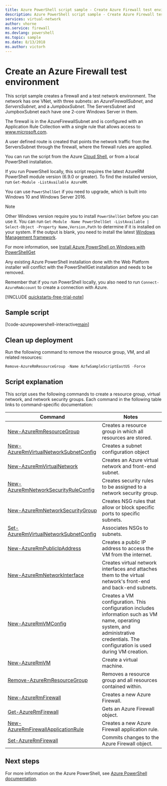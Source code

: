 ```yaml
---
title: Azure PowerShell script sample - Create Azure Firewall test environment
description: Azure PowerShell script sample - Create Azure Firewall test enviroment.
services: virtual-network
author: vhorne
ms.service: firewall
ms.devlang: powershell
ms.topic: sample
ms.date: 8/13/2018
ms.author: victorh
---
```


# Create an Azure Firewall test environment

This script sample creates a firewall and a test network environment. The network has one VNet, with three subnets: an *AzureFirewallSubnet*, and *ServersSubnet*, and a *JumpboxSubnet*. The ServersSubnet and JumpboxSubnet each have one 2-core Windows Server in them.

The firewall is in the AzureFirewallSubnet and is configured with an Application Rule Collection with a single rule that allows access to www.microsoft.com.

A user defined route is created that points the network traffic from the ServersSubnet through the firewall, where the firewall rules are applied.

You can run the script from the Azure [Cloud Shell](https://shell.azure.com/powershell), or from a local PowerShell installation. 

If you run PowerShell locally, this script requires the latest AzureRM PowerShell module version (6.9.0 or greater). To find the installed version, run `Get-Module -ListAvailable AzureRM`. 

You can use `PowerShellGet` if you need to upgrade, which is built into Windows 10 and Windows Server 2016.

> [!NOTE]
>Other Windows version require you to install `PowerShellGet` before you can use it. 
>You can run `Get-Module -Name PowerShellGet -ListAvailable | Select-Object -Property Name,Version,Path` to determine if it is installed on your system. If the output is blank, you need to install the latest [Windows Management framework](https://www.microsoft.com/download/details.aspx?id=54616).

For more information, see [Install Azure PowerShell on Windows with PowerShellGet](https://docs.microsoft.com/powershell/azure/install-azurerm-ps?view=azurermps-6.4.0)

Any existing Azure PowerShell installation done with the Web Platform installer will conflict with the PowerShellGet installation and needs to be removed.

Remember that if you run PowerShell locally, you also need to run `Connect-AzureRmAccount` to create a connection with Azure.

[!INCLUDE [quickstarts-free-trial-note](../../../includes/quickstarts-free-trial-note.md)]

## Sample script


[!code-azurepowershell-interactive[main](../../../powershell_scripts/firewall/create-fw-test.ps1  "Create a firewall test environment")]

## Clean up deployment 

Run the following command to remove the resource group, VM, and all related resources:

```powershell
Remove-AzureRmResourceGroup -Name AzfwSampleScriptEastUS -Force
```

## Script explanation

This script uses the following commands to create a resource group, virtual network, and network security groups. Each command in the following table links to command-specific documentation:

| Command | Notes |
|---|---|
| [New-AzureRmResourceGroup](/powershell/module/azurerm.resources/new-azurermresourcegroup) | Creates a resource group in which all resources are stored. |
| [New-AzureRmVirtualNetworkSubnetConfig](/powershell/module/azurerm.network/new-azurermvirtualnetworksubnetconfig) | Creates a subnet configuration object |
| [New-AzureRmVirtualNetwork](/powershell/module/azurerm.network/new-azurermvirtualnetwork) | Creates an Azure virtual network and front-end subnet. |
| [New-AzureRmNetworkSecurityRuleConfig](/powershell/module/azurerm.network/new-azurermnetworksecurityruleconfig) | Creates security rules to be assigned to a network security group. |
| [New-AzureRmNetworkSecurityGroup](/powershell/module/azurerm.network/new-azurermnetworksecuritygroup) |Creates NSG rules that allow or block specific ports to specific subnets. |
| [Set-AzureRmVirtualNetworkSubnetConfig](/powershell/module/azurerm.network/set-azurermvirtualnetworksubnetconfig) | Associates NSGs to subnets. |
| [New-AzureRmPublicIpAddress](/powershell/module/azurerm.network/new-azurermpublicipaddress) | Creates a public IP address to access the VM from the internet. |
| [New-AzureRmNetworkInterface](/powershell/module/azurerm.network/new-azurermnetworkinterface) | Creates virtual network interfaces and attaches them to the virtual network's front-end and back-end subnets. |
| [New-AzureRmVMConfig](/powershell/module/azurerm.compute/new-azurermvmconfig) | Creates a VM configuration. This configuration includes information such as VM name, operating system, and administrative credentials. The configuration is used during VM creation. |
| [New-AzureRmVM](/powershell/module/azurerm.compute/new-azurermvm) | Create a virtual machine. |
|[Remove-AzureRmResourceGroup](/powershell/module/azurerm.resources/remove-azurermresourcegroup) | Removes a resource group and all resources contained within. |
|[New-AzureRmFirewall](https://docs.microsoft.com/powershell/module/azurerm.network/new-azurermfirewall?view=azurermps-6.9.0)| Creates a new Azure Firewall.|
|[Get-AzureRmFirewall](https://docs.microsoft.com/powershell/module/azurerm.network/get-azurermfirewall?view=azurermps-6.9.0)|Gets an Azure Firewall object.|
|[New-AzureRmFirewallApplicationRule](https://docs.microsoft.com/powershell/module/azurerm.network/new-azurermfirewallapplicationrule?view=azurermps-6.9.0)|Creates a new Azure Firewall application rule.|
|[Set-AzureRmFirewall](https://docs.microsoft.com/powershell/module/azurerm.network/set-azurermfirewall?view=azurermps-6.9.0)|Commits changes to the Azure Firewall object.|


## Next steps

For more information on the Azure PowerShell, see [Azure PowerShell documentation](/powershell/azure/overview).

